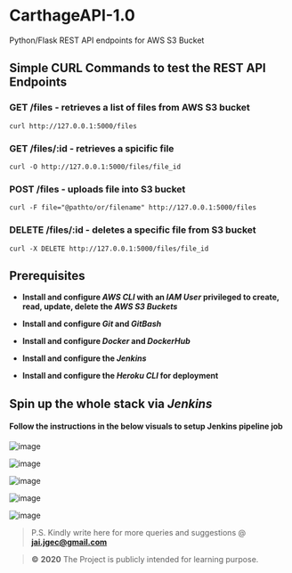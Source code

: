 # CarthageAPI-1.0
Python/Flask REST API endpoints for AWS S3 Bucket 


## Simple CURL Commands to test the REST API Endpoints

### GET /files - retrieves a list of files from AWS S3 bucket

`curl http://127.0.0.1:5000/files`

### GET /files/:id - retrieves a spicific file

`curl -O http://127.0.0.1:5000/files/file_id`

### POST /files - uploads file into S3 bucket

`curl -F file="@pathto/or/filename" http://127.0.0.1:5000/files`

### DELETE /files/:id - deletes a specific file from S3 bucket

`curl -X DELETE http://127.0.0.1:5000/files/file_id`


## Prerequisites

- **Install and configure _AWS CLI_ with an _IAM User_ privileged to create, read, update, delete the _AWS S3 Buckets_**

- **Install and configure _Git_ and _GitBash_**

- **Install and configure _Docker_ and _DockerHub_**

- **Install and configure the _Jenkins_**

- **Install and configure the _Heroku CLI_ for deployment**


## Spin up the whole stack via _Jenkins_

#### Follow the instructions in the below visuals to setup Jenkins pipeline job

![image](https://drive.google.com/uc?export=view&id=17_QTdZ-zSHCBCe2zh6EYA_gFDtn_MykX)

![image](https://drive.google.com/uc?export=view&id=1XgNty-K12Im2Y7EHW14sypUpmgsJSn-L)

![image](https://drive.google.com/uc?export=view&id=1vZZ-XlQaSbonViuMu4lB5xUnXxEk3VxY)

![image](https://drive.google.com/uc?export=view&id=191RwT7QO0EoO-AdpvYrbgrmPsXfIvg4n)

![image](https://drive.google.com/uc?export=view&id=1Azr__mYl3gKIJ1SQDJp0bK0Kz4iIMzYB)


> P.S. Kindly write here for more queries and suggestions @ **jai.jgec@gmail.com**

> **©** **2020** The Project is publicly intended for learning purpose.
